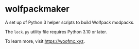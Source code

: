 # wolfpackmaker

A set up of Python 3 helper scripts to build Wolfpack modpacks.

The `lock.py` utility file requires Python 3.10 or later.

To learn more, visit https://woofmc.xyz.
